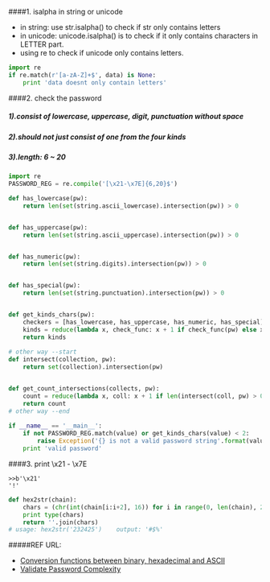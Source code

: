 ####1. isalpha in string or unicode
* in string: use str.isalpha() to check if str only contains letters
* in unicode: unicode.isalpha() is to check if it only contains characters in LETTER part.
* using re to check if unicode only contains letters.

~~~python
import re
if re.match(r'[a-zA-Z]+$', data) is None:
	print 'data doesnt only contain letters'
~~~

####2. check the password
##### 1).consist of lowercase, uppercase, digit, punctuation without space
##### 2).should not just consist of one from the four kinds
##### 3).length: 6 ~ 20
~~~~python
import re
PASSWORD_REG = re.compile('[\x21-\x7E]{6,20}$')

def has_lowercase(pw):
    return len(set(string.ascii_lowercase).intersection(pw)) > 0


def has_uppercase(pw):
    return len(set(string.ascii_uppercase).intersection(pw)) > 0


def has_numeric(pw):
    return len(set(string.digits).intersection(pw)) > 0


def has_special(pw):
    return len(set(string.punctuation).intersection(pw)) > 0


def get_kinds_chars(pw):
    checkers = [has_lowercase, has_uppercase, has_numeric, has_special]
    kinds = reduce(lambda x, check_func: x + 1 if check_func(pw) else x, checkers, 0)
    return kinds
    
# other way --start
def intersect(collection, pw):
    return set(collection).intersection(pw)


def get_count_intersections(collects, pw):
    count = reduce(lambda x, coll: x + 1 if len(intersect(coll, pw) > 0 else x, collects, 0)
    return count
# other way --end    
    
if __name__ == '__main__':
    if not PASSWORD_REG.match(value) or get_kinds_chars(value) < 2:
        raise Exception('{} is not a valid password string'.format(value))
    print 'valid password'
~~~~

####3. print \x21 - \x7E
~~~shell
>>b'\x21'
'!'
~~~

~~~python
def hex2str(chain):
	chars = (chr(int(chain[i:i+2], 16)) for i in range(0, len(chain), 2))
	print type(chars)
    return ''.join(chars)
# usage: hex2str('232425')    output: '#$%'
~~~
#####REF URL:
* [Conversion functions between binary, hexadecimal and ASCII](http://codereview.stackexchange.com/questions/85079/conversion-functions-between-binary-hexadecimal-and-ascii)
* [Validate Password Complexity](https://www.safaribooksonline.com/library/view/regular-expressions-cookbook/9781449327453/ch04s19.html)
